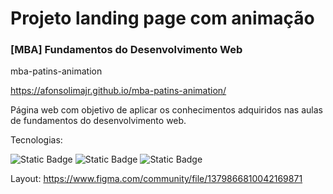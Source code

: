 # Projeto landing page com animação

### [MBA] Fundamentos do Desenvolvimento Web

mba-patins-animation

https://afonsolimajr.github.io/mba-patins-animation/

Página web com objetivo de aplicar os conhecimentos adquiridos nas aulas de fundamentos do desenvolvimento web.

Tecnologias:

![Static Badge](https://img.shields.io/badge/HTML-orange)
![Static Badge](https://img.shields.io/badge/CSS-blue)
![Static Badge](https://img.shields.io/badge/FLEXBOX-blue)

Layout:
https://www.figma.com/community/file/1379866810042169871